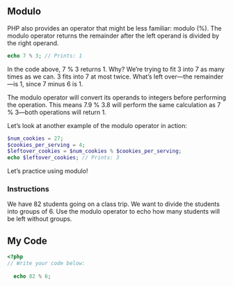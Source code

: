 ## Modulo

PHP also provides an operator that might be less familiar: modulo (%). The modulo operator returns the remainder after the left operand is divided by the right operand.
```php
echo 7 % 3; // Prints: 1
```
In the code above, 7 % 3 returns 1. Why? We’re trying to fit 3 into 7 as many times as we can. 3 fits into 7 at most twice. What’s left over—the remainder—is 1, since 7 minus 6 is 1.

The modulo operator will convert its operands to integers before performing the operation. This means 7.9 % 3.8 will perform the same calculation as 7 % 3—both operations will return 1.

Let’s look at another example of the modulo operator in action:
```php
$num_cookies = 27;
$cookies_per_serving = 4;
$leftover_cookies = $num_cookies % $cookies_per_serving;
echo $leftover_cookies; // Prints: 3
```
Let’s practice using modulo!

### Instructions

We have 82 students going on a class trip. We want to divide the students into groups of 6. Use the modulo operator to echo how many students will be left without groups.

## My Code
```php
<?php
// Write your code below:
  
  echo 82 % 6;

```
